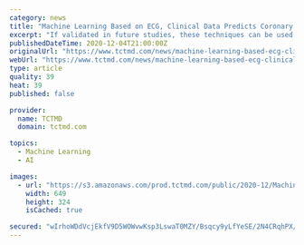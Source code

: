 ```yaml
---
category: news
title: "Machine Learning Based on ECG, Clinical Data Predicts Coronary Calcium"
excerpt: "If validated in future studies, these techniques can be used to enhance physicians’ clinical judgment, one researcher says."
publishedDateTime: 2020-12-04T21:00:00Z
originalUrl: "https://www.tctmd.com/news/machine-learning-based-ecg-clinical-data-predicts-coronary-calcium"
webUrl: "https://www.tctmd.com/news/machine-learning-based-ecg-clinical-data-predicts-coronary-calcium"
type: article
quality: 39
heat: 39
published: false

provider:
  name: TCTMD
  domain: tctmd.com

topics:
  - Machine Learning
  - AI

images:
  - url: "https://s3.amazonaws.com/prod.tctmd.com/public/2020-12/Machine%20Learning%20Based%20on%20ECG%2C%20Clinical%20Data%20Predicts%20Coronary%20Calcium.jpeg"
    width: 649
    height: 324
    isCached: true

secured: "wIrhoWDdVcjEkfV9D5WOWvwKsp3LswaT0MZY/Bsqcy9yLfYeSE/2N4CRqhPX/PUUG56afYQ/kDv+OxhD3aOmfiSbmNGGq+IQUUYhQN0dC9SmEbQ5UDg4dYDoRGgJyDXD0qDbOcc/D6x++6pdCiNxSDAx380FhqhcLsm4+03izWljdiLEuimJMX/vN/tQtvhOFAkKTFSd/N00OFBTPmjJB3pBZ75rlrFxSwS7zpER60p1bGIaFI47K/8sFrv0aBymTi1oY9S+D4HTzugewEnO8iKzNjw8f8aioifSPdUvzR7f5CgI3ffdQk8D3+3Z3KErA9+esuHZmexlaETAKGeQAOK6XAK60tsfN9HSvpkP6lY=;//ve3jUZPmFQALq0/zu6lQ=="
---
```


